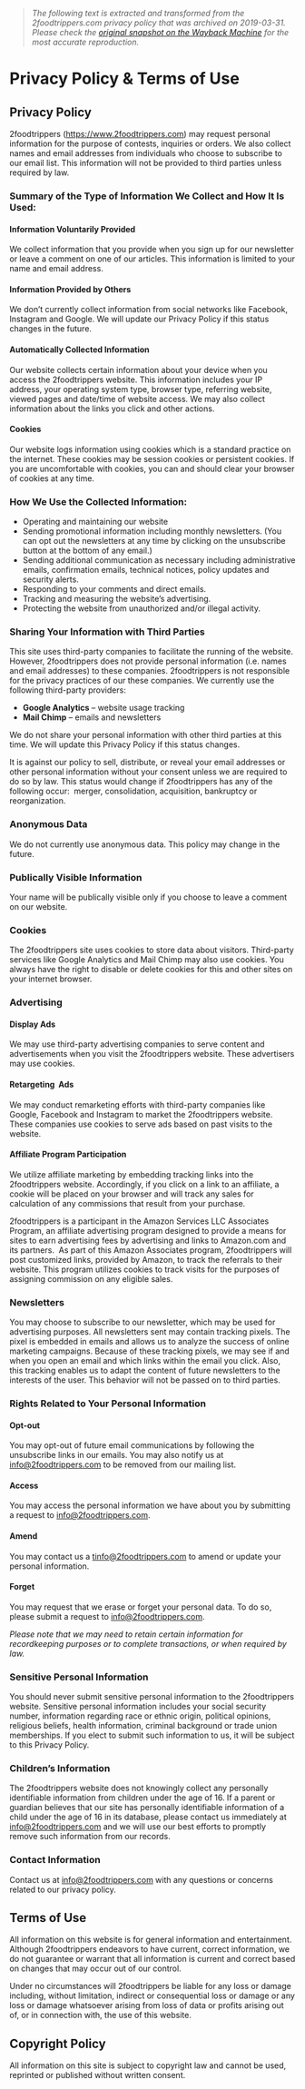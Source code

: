 > *The following text is extracted and transformed from the 2foodtrippers.com privacy policy that was archived on 2019-03-31. Please check the [original snapshot on the Wayback Machine](https://web.archive.org/web/20190331075519id_/https%3A//www.2foodtrippers.com/privacy-policy) for the most accurate reproduction.*

# Privacy Policy & Terms of Use

## Privacy Policy

2foodtrippers (https://www.2foodtrippers.com) may request personal information for the purpose of contests, inquiries or orders. We also collect names and email addresses from individuals who choose to subscribe to our email list. This information will not be provided to third parties unless required by law.

### Summary of the Type of Information We Collect and How It Is Used:

#### Information Voluntarily Provided

We collect information that you provide when you sign up for our newsletter or leave a comment on one of our articles. This information is limited to your name and email address.

#### Information Provided by Others

We don’t currently collect information from social networks like Facebook, Instagram and Google. We will update our Privacy Policy if this status changes in the future.

#### Automatically Collected Information

Our website collects certain information about your device when you access the 2foodtrippers website. This information includes your IP address, your operating system type, browser type, referring website, viewed pages and date/time of website access. We may also collect information about the links you click and other actions.

#### Cookies

Our website logs information using cookies which is a standard practice on the internet. These cookies may be session cookies or persistent cookies. If you are uncomfortable with cookies, you can and should clear your browser of cookies at any time.

### How We Use the Collected Information:

  * Operating and maintaining our website
  * Sending promotional information including monthly newsletters. (You can opt out the newsletters at any time by clicking on the unsubscribe button at the bottom of any email.)
  * Sending additional communication as necessary including administrative emails, confirmation emails, technical notices, policy updates and security alerts.
  * Responding to your comments and direct emails.
  * Tracking and measuring the website’s advertising.
  * Protecting the website from unauthorized and/or illegal activity.



### Sharing Your Information with Third Parties

This site uses third-party companies to facilitate the running of the website. However, 2foodtrippers does not provide personal information (i.e. names and email addresses) to these companies. 2foodtrippers is not responsible for the privacy practices of our these companies. We currently use the following third-party providers:

  * **Google Analytics** – website usage tracking
  * **Mail Chimp** – emails and newsletters



We do not share your personal information with other third parties at this time. We will update this Privacy Policy if this status changes.

It is against our policy to sell, distribute, or reveal your email addresses or other personal information without your consent unless we are required to do so by law. This status would change if 2foodtrippers has any of the following occur:  merger, consolidation, acquisition, bankruptcy or reorganization.

### Anonymous Data

We do not currently use anonymous data. This policy may change in the future.

### Publically Visible Information

Your name will be publically visible only if you choose to leave a comment on our website.

### Cookies

The 2foodtrippers site uses cookies to store data about visitors. Third-party services like Google Analytics and Mail Chimp may also use cookies. You always have the right to disable or delete cookies for this and other sites on your internet browser.

### Advertising

#### Display Ads

We may use third-party advertising companies to serve content and advertisements when you visit the 2foodtrippers website. These advertisers may use cookies.

#### **Retargeting  Ads**

We may conduct remarketing efforts with third-party companies like Google, Facebook and Instagram to market the 2foodtrippers website. These companies use cookies to serve ads based on past visits to the website.

#### **Affiliate Program Participation**

We utilize affiliate marketing by embedding tracking links into the 2foodtrippers website. Accordingly, if you click on a link to an affiliate, a cookie will be placed on your browser and will track any sales for calculation of any commissions that result from your purchase.

2foodtrippers is a participant in the Amazon Services LLC Associates Program, an affiliate advertising program designed to provide a means for sites to earn advertising fees by advertising and links to Amazon.com and its partners.  As part of this Amazon Associates program, 2foodtrippers will post customized links, provided by Amazon, to track the referrals to their website. This program utilizes cookies to track visits for the purposes of assigning commission on any eligible sales.

### Newsletters

You may choose to subscribe to our newsletter, which may be used for advertising purposes. All newsletters sent may contain tracking pixels. The pixel is embedded in emails and allows us to analyze the success of online marketing campaigns. Because of these tracking pixels, we may see if and when you open an email and which links within the email you click. Also, this tracking enables us to adapt the content of future newsletters to the interests of the user. This behavior will not be passed on to third parties.

### Rights Related to Your Personal Information

#### Opt-out

You may opt-out of future email communications by following the unsubscribe links in our emails. You may also notify us at info@2foodtrippers.com to be removed from our mailing list.

#### Access

You may access the personal information we have about you by submitting a request to info@2foodtrippers.com.

#### Amend

You may contact us a tinfo@2foodtrippers.com to amend or update your personal information.

#### Forget

You may request that we erase or forget your personal data. To do so, please submit a request to info@2foodtrippers.com.

_Please note that we may need to retain certain information for recordkeeping purposes or to complete transactions, or when required by law._

### Sensitive Personal Information

You should never submit sensitive personal information to the 2foodtrippers website. Sensitive personal information includes your social security number, information regarding race or ethnic origin, political opinions, religious beliefs, health information, criminal background or trade union memberships. If you elect to submit such information to us, it will be subject to this Privacy Policy.

### Children’s Information

The 2foodtrippers website does not knowingly collect any personally identifiable information from children under the age of 16. If a parent or guardian believes that our site has personally identifiable information of a child under the age of 16 in its database, please contact us immediately at info@2foodtrippers.com and we will use our best efforts to promptly remove such information from our records.

### Contact Information

Contact us at info@2foodtrippers.com with any questions or concerns related to our privacy policy.

## Terms of Use

All information on this website is for general information and entertainment. Although 2foodtrippers endeavors to have current, correct information, we do not guarantee or warrant that all information is current and correct based on changes that may occur out of our control.

Under no circumstances will 2foodtrippers be liable for any loss or damage including, without limitation, indirect or consequential loss or damage or any loss or damage whatsoever arising from loss of data or profits arising out of, or in connection with, the use of this website.

## Copyright Policy

All information on this site is subject to copyright law and cannot be used, reprinted or published without written consent.
